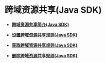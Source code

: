 # 跨域资源共享\(Java SDK\)<a name="obs_21_1400"></a>

-   **[跨域资源共享简介\(Java SDK\)](跨域资源共享简介(Java-SDK).md)**  

-   **[设置跨域资源共享规则\(Java SDK\)](设置跨域资源共享规则(Java-SDK).md)**  

-   **[获取跨域资源共享规则\(Java SDK\)](获取跨域资源共享规则(Java-SDK).md)**  

-   **[删除跨域资源共享规则\(Java SDK\)](删除跨域资源共享规则(Java-SDK).md)**  

